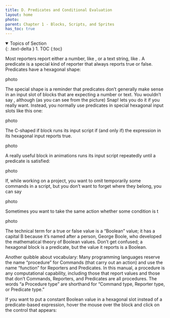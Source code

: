 ```yaml
---
title: D. Predicates and Conditional Evaluation
layout: home
photo: 
parent: Chapter 1 - Blocks, Scripts, and Sprites
has_toc: true
---
```

<details open markdown="block">
  <summary>
    Topics of Section
  </summary>
  {: .text-delta }
1. TOC
{:toc}
</details>

Most reporters report either a number, like , or a text string, like . A predicate is a
special kind of reporter that always reports true or false. Predicates have a hexagonal shape:

photo

The special shape is a reminder that predicates don’t generally make sense in an input slot of blocks that are expecting a number or text. You wouldn’t say , although (as you can see from the
picture) Snap! lets you do it if you really want. Instead, you normally use predicates in special hexagonal input slots like this one:

photo

The C-shaped if block runs its input script if (and only if) the expression in its hexagonal input reports true.

photo

A really useful block in animations runs its input script repeatedly until a predicate is satisfied:

photo

If, while working on a project, you want to omit temporarily some commands in a script, but you don’t want to forget where they belong, you can say

photo

Sometimes you want to take the same action whether some condition is t

photo

The technical term for a true or false value is a “Boolean” value; it has a capital B because it’s named after a person, George Boole, who developed the mathematical theory of Boolean values. Don’t get confused; a hexagonal block is a predicate, but the value it reports is a Boolean.

Another quibble about vocabulary: Many programming languages reserve the name “procedure” for Commands (that carry out an action) and use the name “function” for Reporters and Predicates. In this manual, a procedure is any computational capability, including those that report values and those that don’t Commands, Reporters, and Predicates are all procedures. The words “a Procedure type” are shorthand for “Command type, Reporter type, or Predicate type.”

If you want to put a constant Boolean value in a hexagonal slot instead of a predicate-based expression, hover the mouse over the block and click on the control that appears: